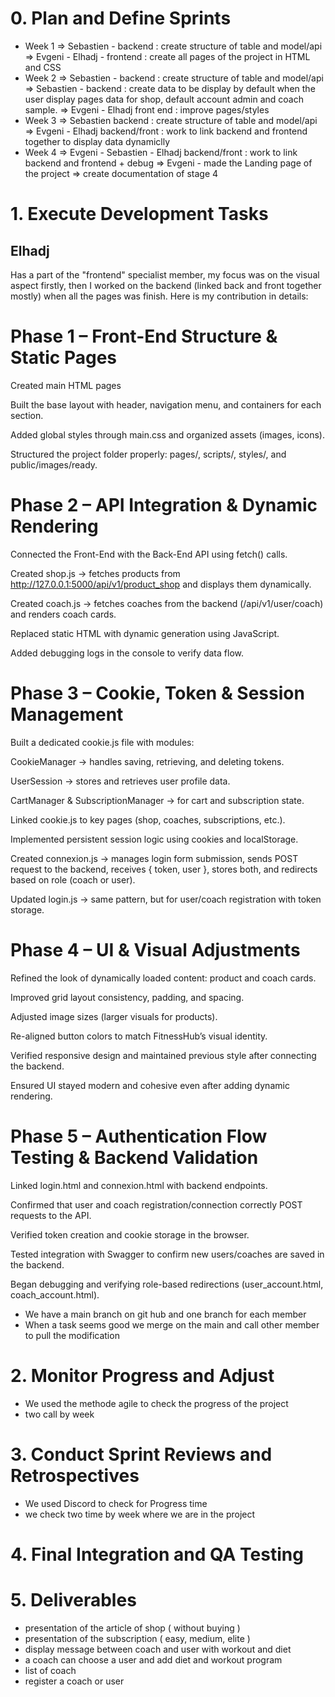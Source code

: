 # 0. Plan and Define Sprints
  - Week 1
    => Sebastien - backend : create structure of table and model/api
    => Evgeni - Elhadj - frontend : create all pages of the project in HTML and CSS
  - Week 2
    => Sebastien - backend : create structure of table and model/api
    => Sebastien - backend : create data to be display by default when the user display pages data for shop, default account admin and coach sample.
    => Evgeni - Elhadj front end : improve pages/styles
  - Week 3
    => Sebastien backend : create structure of table and model/api
    => Evgeni - Elhadj backend/front : work to link backend and frontend together to display data dynamiclly
  - Week 4
    => Evgeni - Sebastien - Elhadj backend/front : work to link backend and frontend + debug
    => Evgeni - made the Landing page of the project 
    => create documentation of stage 4


# 1. Execute Development Tasks

## Elhadj
Has a part of the "frontend" specialist member, my focus was on the visual aspect firstly, then I worked on the backend (linked back and front together mostly) when all the pages was finish.
Here is my contribution in details: 

# Phase 1 – Front-End Structure & Static Pages

Created main HTML pages

Built the base layout with header, navigation menu, and containers for each section.

Added global styles through main.css and organized assets (images, icons).

Structured the project folder properly:
pages/, scripts/, styles/, and public/images/ready.

# Phase 2 – API Integration & Dynamic Rendering

Connected the Front-End with the Back-End API using fetch() calls.

Created shop.js → fetches products from http://127.0.0.1:5000/api/v1/product_shop and displays them dynamically.

Created coach.js → fetches coaches from the backend (/api/v1/user/coach) and renders coach cards.

Replaced static HTML with dynamic generation using JavaScript.

Added debugging logs in the console to verify data flow.

# Phase 3 – Cookie, Token & Session Management

Built a dedicated cookie.js file with modules:

CookieManager → handles saving, retrieving, and deleting tokens.

UserSession → stores and retrieves user profile data.

CartManager & SubscriptionManager → for cart and subscription state.

Linked cookie.js to key pages (shop, coaches, subscriptions, etc.).

Implemented persistent session logic using cookies and localStorage.

Created connexion.js → manages login form submission, sends POST request to the backend,
receives { token, user }, stores both, and redirects based on role (coach or user).

Updated login.js → same pattern, but for user/coach registration with token storage.

# Phase 4 – UI & Visual Adjustments

Refined the look of dynamically loaded content: product and coach cards.

Improved grid layout consistency, padding, and spacing.

Adjusted image sizes (larger visuals for products).

Re-aligned button colors to match FitnessHub’s visual identity.

Verified responsive design and maintained previous style after connecting the backend.

Ensured UI stayed modern and cohesive even after adding dynamic rendering.

# Phase 5 – Authentication Flow Testing & Backend Validation

Linked login.html and connexion.html with backend endpoints.

Confirmed that user and coach registration/connection correctly POST requests to the API.

Verified token creation and cookie storage in the browser.

Tested integration with Swagger to confirm new users/coaches are saved in the backend.

Began debugging and verifying role-based redirections (user_account.html, coach_account.html).



- We have a main branch on git hub and one branch for each member
- When a task seems good we merge on the main and call other member to pull the modification


# 2. Monitor Progress and Adjust
- We used the methode agile to check the progress of the project
- two call by week


# 3. Conduct Sprint Reviews and Retrospectives
- We used Discord to check for Progress time
- we check two time by week where we are in the project


# 4. Final Integration and QA Testing
# 5. Deliverables
- presentation of the article of shop ( without buying )
- presentation of the subscription ( easy, medium, elite )
- display message between coach and user with workout and diet
- a coach can choose a user and add diet and workout program
- list of coach
- register a coach or user
